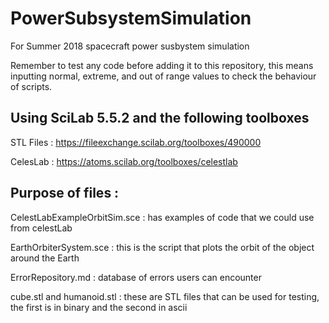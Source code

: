 # PowerSubsystemSimulation
For Summer 2018 spacecraft power susbystem simulation

Remember to test any code before adding it to this repository, this means inputting normal, extreme, and out of range values to check the behaviour of scripts. 

## Using SciLab 5.5.2 and the following toolboxes

  STL Files : https://fileexchange.scilab.org/toolboxes/490000
  
  CelesLab : https://atoms.scilab.org/toolboxes/celestlab
  
## Purpose of files :

  CelestLabExampleOrbitSim.sce : has examples of code that we could use from celestLab
  
  EarthOrbiterSystem.sce : this is the script that plots the orbit of the object around the Earth 
  
  ErrorRepository.md : database of errors users can encounter
  
  cube.stl and humanoid.stl : these are STL files that can be used for testing, the first is in binary and the second in ascii
  
  
